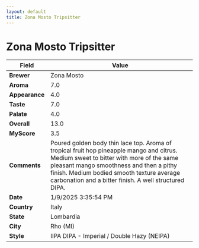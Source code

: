 ```yaml
---
layout: default
title: Zona Mosto Tripsitter
---
```


# Zona Mosto Tripsitter

| Field         | Value                                                                                                   |
|---------------|---------------------------------------------------------------------------------------------------------|
| **Brewer**    | Zona Mosto                                                                                        |
| **Aroma**     | 7.0                                                                                         |
| **Appearance**| 4.0                                                                                    |
| **Taste**     | 7.0                                                                                         |
| **Palate**    | 4.0                                                                                        |
| **Overall**   | 13.0                                                                                       |
| **MyScore**   | 3.5                                                                                       |
| **Comments**  | Poured golden body thin lace top.  Aroma of tropical fruit hop pineapple mango and citrus.  Medium sweet to bitter with more of the same pleasant mango smoothness and then a pithy finish.  Medium bodied smooth texture average carbonation and a bitter finish.  A well structured DIPA.                                                                                       |
| **Date**      | 1/9/2025 3:35:54 PM                                                                                          |
| **Country**   | Italy                                                                                       |
| **State**     | Lombardia                                                                                         |
| **City**      | Rho &#40;MI&#41;                                                                                          |
| **Style**     | IIPA DIPA - Imperial / Double Hazy (NEIPA)                                                                                         |
